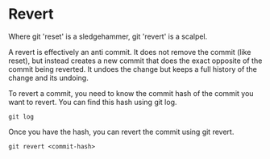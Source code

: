 # Revert

Where git 'reset' is a sledgehammer, git 'revert' is a scalpel.

A revert is effectively an anti commit. It does not remove the commit (like reset), but instead creates a new commit that does the exact opposite of the commit being reverted. It undoes the change but keeps a full history of the change and its undoing.

To revert a commit, you need to know the commit hash of the commit you want to revert. You can find this hash using git log.

```shell
git log
```

Once you have the hash, you can revert the commit using git revert.

```shell
git revert <commit-hash>
```
